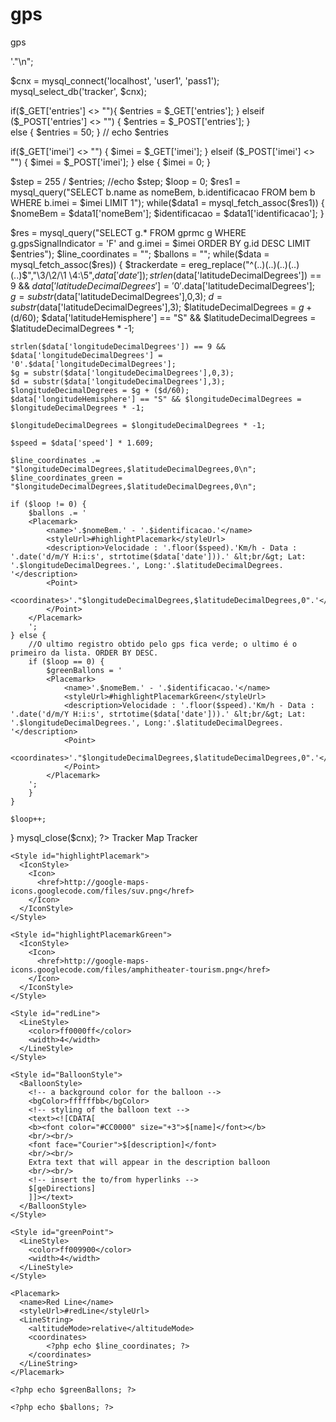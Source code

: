 gps 
===

gps
<?php 
if($_GET['sources'])
    show_source(__FILE__);
else
    header('Content-Type: application/vnd.google-earth.kml+xml');
echo '<?xml version="1.0" encoding="UTF-8"?>'."\n";

$cnx = mysql_connect('localhost', 'user1', 'pass1');
mysql_select_db('tracker', $cnx);

if($_GET['entries'] <> ""){
  $entries = $_GET['entries'];
  }
elseif ($_POST['entries'] <> "") {
  $entries = $_POST['entries'];
  }  
else {
  $entries = 50;
  }
// echo $entries

if($_GET['imei'] <> "")
{
	$imei = $_GET['imei'];
}
elseif ($_POST['imei'] <> "") 
{
	$imei = $_POST['imei'];
} else {
	$imei = 0;
}

$step = 255 / $entries;
//echo $step;
$loop = 0;
$res1 = mysql_query("SELECT b.name as nomeBem, b.identificacao FROM bem b WHERE b.imei = $imei LIMIT 1");
while($data1 = mysql_fetch_assoc($res1))
{
	$nomeBem = $data1['nomeBem'];
	$identificacao = $data1['identificacao'];
}

$res = mysql_query("SELECT g.* FROM gprmc g WHERE g.gpsSignalIndicator = 'F' and g.imei = $imei ORDER BY g.id DESC LIMIT $entries");
$line_coordinates = "";
$ballons = "";
while($data = mysql_fetch_assoc($res))
{
    $trackerdate = ereg_replace("^(..)(..)(..)(..)(..)$","\\3/\\2/\\1 \\4:\\5",$data['date']);
    strlen($data['latitudeDecimalDegrees']) == 9 && $data['latitudeDecimalDegrees'] = '0'.$data['latitudeDecimalDegrees'];
    $g = substr($data['latitudeDecimalDegrees'],0,3);
    $d = substr($data['latitudeDecimalDegrees'],3);
    $latitudeDecimalDegrees = $g + ($d/60);
    $data['latitudeHemisphere'] == "S" && $latitudeDecimalDegrees = $latitudeDecimalDegrees * -1;


    strlen($data['longitudeDecimalDegrees']) == 9 && $data['longitudeDecimalDegrees'] = '0'.$data['longitudeDecimalDegrees'];
    $g = substr($data['longitudeDecimalDegrees'],0,3);
    $d = substr($data['longitudeDecimalDegrees'],3);
    $longitudeDecimalDegrees = $g + ($d/60);
    $data['longitudeHemisphere'] == "S" && $longitudeDecimalDegrees = $longitudeDecimalDegrees * -1;

    $longitudeDecimalDegrees = $longitudeDecimalDegrees * -1;

    $speed = $data['speed'] * 1.609;
	
	$line_coordinates .= "$longitudeDecimalDegrees,$latitudeDecimalDegrees,0\n";
	$line_coordinates_green = "$longitudeDecimalDegrees,$latitudeDecimalDegrees,0\n";

	if ($loop != 0) {
		$ballons .= '
		<Placemark>
			<name>'.$nomeBem.' - '.$identificacao.'</name>
			<styleUrl>#highlightPlacemark</styleUrl>
			<description>Velocidade : '.floor($speed).'Km/h - Data : '.date('d/m/Y H:i:s', strtotime($data['date'])).' &lt;br/&gt; Lat: '.$longitudeDecimalDegrees.', Long:'.$latitudeDecimalDegrees. '</description>
			<Point>
			  <coordinates>'."$longitudeDecimalDegrees,$latitudeDecimalDegrees,0".'</coordinates>
			</Point>
		</Placemark>
		';
	} else {
		//O ultimo registro obtido pelo gps fica verde; o ultimo é o primeiro da lista. ORDER BY DESC.
		if ($loop == 0) {
			$greenBallons = '
			<Placemark>
				<name>'.$nomeBem.' - '.$identificacao.'</name>
				<styleUrl>#highlightPlacemarkGreen</styleUrl>
				<description>Velocidade : '.floor($speed).'Km/h - Data : '.date('d/m/Y H:i:s', strtotime($data['date'])).' &lt;br/&gt; Lat: '.$longitudeDecimalDegrees.', Long:'.$latitudeDecimalDegrees. '</description>
				<Point>
				  <coordinates>'."$longitudeDecimalDegrees,$latitudeDecimalDegrees,0".'</coordinates>
				</Point>
			</Placemark>
		';
		}
	}
	
	$loop++;
    
}
mysql_close($cnx);
?>
<kml xmlns="http://earth.google.com/kml/2.1">
  <Document>
    <name>Tracker Map</name>
    <description>Tracker</description>

    <Style id="highlightPlacemark">
      <IconStyle>
        <Icon>
          <href>http://google-maps-icons.googlecode.com/files/suv.png</href>
        </Icon>
      </IconStyle>
    </Style>

    <Style id="highlightPlacemarkGreen">
      <IconStyle>
        <Icon>
          <href>http://google-maps-icons.googlecode.com/files/amphitheater-tourism.png</href>
        </Icon>
      </IconStyle>
    </Style>

    <Style id="redLine">
      <LineStyle>
        <color>ff0000ff</color>
        <width>4</width>
      </LineStyle>
    </Style>

    <Style id="BalloonStyle">
      <BalloonStyle>
        <!-- a background color for the balloon -->
        <bgColor>ffffffbb</bgColor>
        <!-- styling of the balloon text -->
        <text><![CDATA[
        <b><font color="#CC0000" size="+3">$[name]</font></b>
        <br/><br/>
        <font face="Courier">$[description]</font>
        <br/><br/>
        Extra text that will appear in the description balloon
        <br/><br/>
        <!-- insert the to/from hyperlinks -->
        $[geDirections]
        ]]></text>
      </BalloonStyle>
    </Style>

    <Style id="greenPoint">
      <LineStyle>
        <color>ff009900</color>
        <width>4</width>
      </LineStyle>
    </Style>

    <Placemark>
      <name>Red Line</name>
      <styleUrl>#redLine</styleUrl>
      <LineString>
        <altitudeMode>relative</altitudeMode>
        <coordinates>
			<?php echo $line_coordinates; ?>
        </coordinates>
      </LineString>
    </Placemark>
	
	<?php echo $greenBallons; ?>

    <?php echo $ballons; ?>

  </Document>
</kml>
